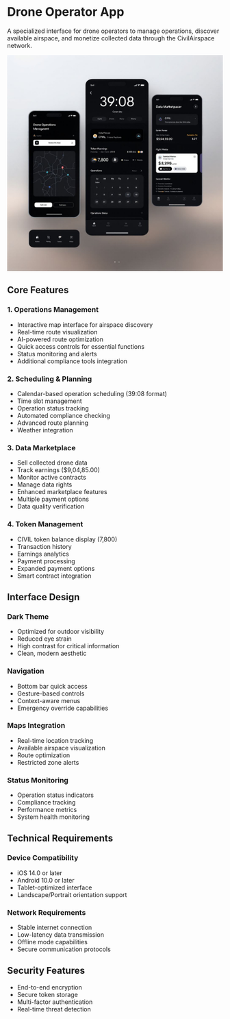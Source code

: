 # Drone Operator App

A specialized interface for drone operators to manage operations, discover available airspace, and monetize collected data through the CivilAirspace network.

![Drone Operator App Interface](/docs/images/DroneOperatorApp.jpeg)

## Core Features

### 1. Operations Management
- Interactive map interface for airspace discovery
- Real-time route visualization
- AI-powered route optimization
- Quick access controls for essential functions
- Status monitoring and alerts
- Additional compliance tools integration

### 2. Scheduling & Planning
- Calendar-based operation scheduling (39:08 format)
- Time slot management
- Operation status tracking
- Automated compliance checking
- Advanced route planning
- Weather integration

### 3. Data Marketplace
- Sell collected drone data
- Track earnings ($9,04,85.00)
- Monitor active contracts
- Manage data rights
- Enhanced marketplace features
- Multiple payment options
- Data quality verification

### 4. Token Management
- CIVIL token balance display (7,800)
- Transaction history
- Earnings analytics
- Payment processing
- Expanded payment options
- Smart contract integration

## Interface Design

### Dark Theme
- Optimized for outdoor visibility
- Reduced eye strain
- High contrast for critical information
- Clean, modern aesthetic

### Navigation
- Bottom bar quick access
- Gesture-based controls
- Context-aware menus
- Emergency override capabilities

### Maps Integration
- Real-time location tracking
- Available airspace visualization
- Route optimization
- Restricted zone alerts

### Status Monitoring
- Operation status indicators
- Compliance tracking
- Performance metrics
- System health monitoring

## Technical Requirements

### Device Compatibility
- iOS 14.0 or later
- Android 10.0 or later
- Tablet-optimized interface
- Landscape/Portrait orientation support

### Network Requirements
- Stable internet connection
- Low-latency data transmission
- Offline mode capabilities
- Secure communication protocols

## Security Features
- End-to-end encryption
- Secure token storage
- Multi-factor authentication
- Real-time threat detection
